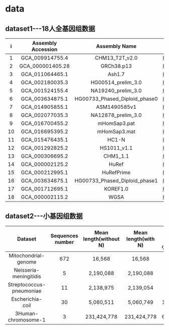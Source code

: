 # data
## dataset1---18人全基因组数据
| i |	Assembly Accession |	Assembly Name |	Download Link |
|:-:|:-:|:-:|-|
|1|GCA_009914755.4|CHM13_T2T_v2.0|https://s3-us-west-2.amazonaws.com/human-pangenomics/T2T/CHM13/assemblies/analysis_set/chm13v2.0.fa.gz|
|2|GCA_000001405.28|GRCh38.p13|https://ftp.ncbi.nlm.nih.gov/genomes/all/GCA/000/001/405/GCA_000001405.28_GRCh38.p13/GCA_000001405.28_GRCh38.p13_assembly_structure/Primary_Assembly/assembled_chromosomes/FASTA/|
|3|GCA_011064465.1|Ash1.7|https://ftp.ncbi.nlm.nih.gov/genomes/all/GCA/011/064/465/GCA_011064465.1_Ash1.7/GCA_011064465.1_Ash1.7_assembly_structure/Primary_Assembly/assembled_chromosomes/FASTA/|
|4|GCA_002180035.3|HG00514_prelim_3.0|https://ftp.ncbi.nlm.nih.gov/genomes/all/GCA/002/180/035/GCA_002180035.3_HG00514_prelim_3.0/GCA_002180035.3_HG00514_prelim_3.0_assembly_structure/Primary_Assembly/assembled_chromosomes/FASTA/|
|5|GCA_001524155.4|NA19240_prelim_3.0|https://ftp.ncbi.nlm.nih.gov/genomes/all/GCA/001/524/155/GCA_001524155.4_NA19240_prelim_3.0/GCA_001524155.4_NA19240_prelim_3.0_assembly_structure/Primary_Assembly/assembled_chromosomes/FASTA/|
|6|GCA_003634875.1|HG00733_Phased_Diploid_phase0|https://ftp.ncbi.nlm.nih.gov/genomes/all/GCA/003/634/875/GCA_003634875.1_HG00733_Phased_Diploid/GCA_003634875.1_HG00733_Phased_Diploid_assembly_structure/phase0/assembled_chromosomes/FASTA/|
|7|GCA_014905855.1|ASM1490585v1|https://ftp.ncbi.nlm.nih.gov/genomes/all/GCA/014/905/855/GCA_014905855.1_ASM1490585v1/GCA_014905855.1_ASM1490585v1_assembly_structure/Primary_Assembly/assembled_chromosomes/FASTA/|
|8|GCA_002077035.3|NA12878_prelim_3.0|https://ftp.ncbi.nlm.nih.gov/genomes/all/GCA/002/077/035/GCA_002077035.3_NA12878_prelim_3.0/GCA_002077035.3_NA12878_prelim_3.0_assembly_structure/Primary_Assembly/assembled_chromosomes/FASTA/|
|9|GCA_016700455.2|mHomSap3.pat|https://ftp.ncbi.nlm.nih.gov/genomes/all/GCA/016/700/455/GCA_016700455.2_mHomSap3.pat/GCA_016700455.2_mHomSap3.pat_assembly_structure/Primary_Assembly/assembled_chromosomes/FASTA/|
|10|GCA_016695395.2|mHomSap3.mat|https://ftp.ncbi.nlm.nih.gov/genomes/all/GCA/016/695/395/GCA_016695395.2_mHomSap3.mat/GCA_016695395.2_mHomSap3.mat_assembly_structure/Primary_Assembly/assembled_chromosomes/FASTA/|
|11|GCA_015476435.1|HC1-N|https://ftp.ncbi.nlm.nih.gov/genomes/all/GCA/015/476/435/GCA_015476435.1_HC1-N/GCA_015476435.1_HC1-N_assembly_structure/Primary_Assembly/assembled_chromosomes/FASTA/|
|12|GCA_001292825.2|HS1011_v1.1|https://ftp.ncbi.nlm.nih.gov/genomes/all/GCA/001/292/825/GCA_001292825.2_HS1011_v1.1/GCA_001292825.2_HS1011_v1.1_assembly_structure/Primary_Assembly/assembled_chromosomes/FASTA/|
|13|GCA_000306695.2|CHM1_1.1|https://ftp.ncbi.nlm.nih.gov/genomes/all/GCA/000/306/695/GCA_000306695.2_CHM1_1.1/GCA_000306695.2_CHM1_1.1_assembly_structure/Primary_Assembly/assembled_chromosomes/FASTA/|
|14|GCA_000002125.2|HuRef|https://ftp.ncbi.nlm.nih.gov/genomes/all/GCA/000/002/125/GCA_000002125.2_HuRef/GCA_000002125.2_HuRef_assembly_structure/Primary_Assembly/assembled_chromosomes/FASTA/|
|15|GCA_000212995.1|HuRefPrime|https://ftp.ncbi.nlm.nih.gov/genomes/all/GCA/000/212/995/GCA_000212995.1_HuRefPrime/GCA_000212995.1_HuRefPrime_assembly_structure/Primary_Assembly/assembled_chromosomes/FASTA/|
|16|GCA_003634875.1|HG00733_Phased_Diploid_phase1|https://ftp.ncbi.nlm.nih.gov/genomes/all/GCA/003/634/875/GCA_003634875.1_HG00733_Phased_Diploid/GCA_003634875.1_HG00733_Phased_Diploid_assembly_structure/phase1/assembled_chromosomes/FASTA/|
|17|GCA_001712695.1|KOREF1.0|https://ftp.ncbi.nlm.nih.gov/genomes/all/GCA/001/712/695/GCA_001712695.1_KOREF1.0/GCA_001712695.1_KOREF1.0_assembly_structure/Primary_Assembly/assembled_chromosomes/FASTA/|
|18|GCA_000002115.2|WGSA|https://ftp.ncbi.nlm.nih.gov/genomes/all/GCA/000/002/115/GCA_000002115.2_WGSA/GCA_000002115.2_WGSA_assembly_structure/Primary_Assembly/assembled_chromosomes/FASTA/|

## dataset2---小基因组数据
|Dataset|Sequences number|Mean length(without N)|Mean length(with N)|数据大小/MB|Download link|
|:-:|:-:|:-:|:-:|:-:|:-:|
|Mitochondrial-genome|672|16,568|16,568|10.6|http://lab.malab.cn/soft/halign/data/mt1x.zip|
|Neisseria-meningitidis|5|2,190,088|2,190,088|10.4||
|Streptococcus-pneumoniae|11|2,138,975|2,139,054|22.4||
|Escherichia-coil|30|5,060,511|5,060,749|144.8||
|3Human-chromosome-1|3|231,424,778|231,424,778|662.1||








